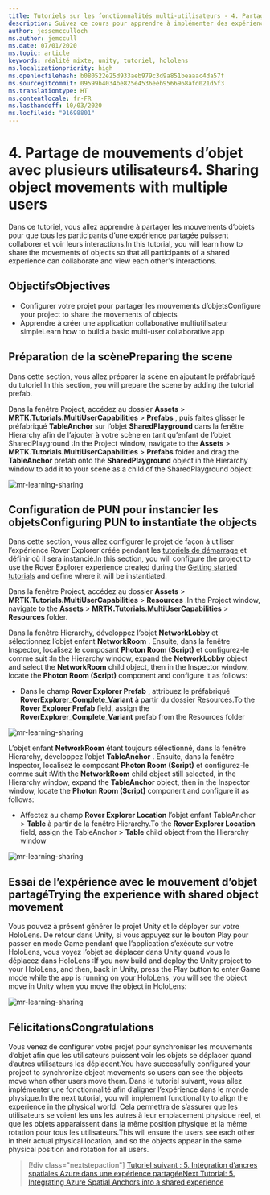 ```yaml
---
title: Tutoriels sur les fonctionnalités multi-utilisateurs - 4. Partage de mouvements d’objet avec plusieurs utilisateurs
description: Suivez ce cours pour apprendre à implémenter des expériences partagées multi-utilisateurs dans une application HoloLens 2.
author: jessemcculloch
ms.author: jemccull
ms.date: 07/01/2020
ms.topic: article
keywords: réalité mixte, unity, tutoriel, hololens
ms.localizationpriority: high
ms.openlocfilehash: b080522e25d933aeb979c3d9a851beaaac4da57f
ms.sourcegitcommit: 09599b4034be825e4536eeb9566968afd021d5f3
ms.translationtype: HT
ms.contentlocale: fr-FR
ms.lasthandoff: 10/03/2020
ms.locfileid: "91698801"
---
```

# <a name="4-sharing-object-movements-with-multiple-users"></a><span data-ttu-id="12855-105">4. Partage de mouvements d’objet avec plusieurs utilisateurs</span><span class="sxs-lookup"><span data-stu-id="12855-105">4. Sharing object movements with multiple users</span></span>

<span data-ttu-id="12855-106">Dans ce tutoriel, vous allez apprendre à partager les mouvements d’objets pour que tous les participants d’une expérience partagée puissent collaborer et voir leurs interactions.</span><span class="sxs-lookup"><span data-stu-id="12855-106">In this tutorial, you will learn how to share the movements of objects so that all participants of a shared experience can collaborate and view each other's interactions.</span></span>

## <a name="objectives"></a><span data-ttu-id="12855-107">Objectifs</span><span class="sxs-lookup"><span data-stu-id="12855-107">Objectives</span></span>

* <span data-ttu-id="12855-108">Configurer votre projet pour partager les mouvements d’objets</span><span class="sxs-lookup"><span data-stu-id="12855-108">Configure your project to share the movements of objects</span></span>
* <span data-ttu-id="12855-109">Apprendre à créer une application collaborative multiutilisateur simple</span><span class="sxs-lookup"><span data-stu-id="12855-109">Learn how to build a basic multi-user collaborative app</span></span>

## <a name="preparing-the-scene"></a><span data-ttu-id="12855-110">Préparation de la scène</span><span class="sxs-lookup"><span data-stu-id="12855-110">Preparing the scene</span></span>

<span data-ttu-id="12855-111">Dans cette section, vous allez préparer la scène en ajoutant le préfabriqué du tutoriel.</span><span class="sxs-lookup"><span data-stu-id="12855-111">In this section, you will prepare the scene by adding the tutorial prefab.</span></span>

<span data-ttu-id="12855-112">Dans la fenêtre Project, accédez au dossier **Assets** > **MRTK.Tutorials.MultiUserCapabilities** > **Prefabs** , puis faites glisser le préfabriqué **TableAnchor** sur l’objet **SharedPlayground** dans la fenêtre Hierarchy afin de l’ajouter à votre scène en tant qu’enfant de l’objet SharedPlayground :</span><span class="sxs-lookup"><span data-stu-id="12855-112">In the Project window, navigate to the **Assets** > **MRTK.Tutorials.MultiUserCapabilities** > **Prefabs** folder and drag the **TableAnchor** prefab onto the **SharedPlayground** object in the Hierarchy window to add it to your scene as a child of the SharedPlayground object:</span></span>

![mr-learning-sharing](images/mr-learning-sharing/sharing-04-section1-step1-1.png)

## <a name="configuring-pun-to-instantiate-the-objects"></a><span data-ttu-id="12855-114">Configuration de PUN pour instancier les objets</span><span class="sxs-lookup"><span data-stu-id="12855-114">Configuring PUN to instantiate the objects</span></span>

<span data-ttu-id="12855-115">Dans cette section, vous allez configurer le projet de façon à utiliser l’expérience Rover Explorer créée pendant les [tutoriels de démarrage](mr-learning-base-01.md) et définir où il sera instancié.</span><span class="sxs-lookup"><span data-stu-id="12855-115">In this section, you will configure the project to use the Rover Explorer experience created during the [Getting started tutorials](mr-learning-base-01.md) and define where it will be instantiated.</span></span>

<span data-ttu-id="12855-116">Dans la fenêtre Project, accédez au dossier **Assets** > **MRTK.Tutorials.MultiUserCapabilities** > **Resources** .</span><span class="sxs-lookup"><span data-stu-id="12855-116">In the Project window, navigate to the **Assets** > **MRTK.Tutorials.MultiUserCapabilities** > **Resources** folder.</span></span>

<span data-ttu-id="12855-117">Dans la fenêtre Hierarchy, développez l’objet **NetworkLobby** et sélectionnez l’objet enfant **NetworkRoom** . Ensuite, dans la fenêtre Inspector, localisez le composant **Photon Room (Script)** et configurez-le comme suit :</span><span class="sxs-lookup"><span data-stu-id="12855-117">In the Hierarchy window, expand the **NetworkLobby** object and select the **NetworkRoom** child object, then in the Inspector window, locate the **Photon Room (Script)** component and configure it as follows:</span></span>

* <span data-ttu-id="12855-118">Dans le champ **Rover Explorer Prefab** , attribuez le préfabriqué **RoverExplorer_Complete_Variant** à partir du dossier Resources.</span><span class="sxs-lookup"><span data-stu-id="12855-118">To the **Rover Explorer Prefab** field, assign the **RoverExplorer_Complete_Variant** prefab from the Resources folder</span></span>

![mr-learning-sharing](images/mr-learning-sharing/sharing-04-section2-step1-1.png)

<span data-ttu-id="12855-120">L’objet enfant **NetworkRoom** étant toujours sélectionné, dans la fenêtre Hierarchy, développez l’objet **TableAnchor** . Ensuite, dans la fenêtre Inspector, localisez le composant **Photon Room (Script)** et configurez-le comme suit :</span><span class="sxs-lookup"><span data-stu-id="12855-120">With the **NetworkRoom** child object still selected, in the Hierarchy window, expand the **TableAnchor** object, then in the Inspector window, locate the **Photon Room (Script)** component and configure it as follows:</span></span>

* <span data-ttu-id="12855-121">Affectez au champ **Rover Explorer Location** l’objet enfant TableAnchor > **Table** à partir de la fenêtre Hierarchy.</span><span class="sxs-lookup"><span data-stu-id="12855-121">To the **Rover Explorer Location** field, assign the TableAnchor > **Table** child object from the Hierarchy window</span></span>

![mr-learning-sharing](images/mr-learning-sharing/sharing-04-section2-step1-2.png)

## <a name="trying-the-experience-with-shared-object-movement"></a><span data-ttu-id="12855-123">Essai de l’expérience avec le mouvement d’objet partagé</span><span class="sxs-lookup"><span data-stu-id="12855-123">Trying the experience with shared object movement</span></span>

<span data-ttu-id="12855-124">Vous pouvez à présent générer le projet Unity et le déployer sur votre HoloLens. De retour dans Unity, si vous appuyez sur le bouton Play pour passer en mode Game pendant que l’application s’exécute sur votre HoloLens, vous voyez l’objet se déplacer dans Unity quand vous le déplacez dans HoloLens :</span><span class="sxs-lookup"><span data-stu-id="12855-124">If you now build and deploy the Unity project to your HoloLens, and then, back in Unity, press the Play button to enter Game mode while the app is running on your HoloLens, you will see the object move in Unity when you move the object in HoloLens:</span></span>

![mr-learning-sharing](images/mr-learning-sharing/sharing-04-section3-step1-1.gif)

## <a name="congratulations"></a><span data-ttu-id="12855-126">Félicitations</span><span class="sxs-lookup"><span data-stu-id="12855-126">Congratulations</span></span>

<span data-ttu-id="12855-127">Vous venez de configurer votre projet pour synchroniser les mouvements d’objet afin que les utilisateurs puissent voir les objets se déplacer quand d’autres utilisateurs les déplacent.</span><span class="sxs-lookup"><span data-stu-id="12855-127">You have successfully configured your project to synchronize object movements so users can see the objects move when other users move them.</span></span> <span data-ttu-id="12855-128">Dans le tutoriel suivant, vous allez implémenter une fonctionnalité afin d’aligner l’expérience dans le monde physique.</span><span class="sxs-lookup"><span data-stu-id="12855-128">In the next tutorial, you will implement functionality to align the experience in the physical world.</span></span> <span data-ttu-id="12855-129">Cela permettra de s’assurer que les utilisateurs se voient les uns les autres à leur emplacement physique réel, et que les objets apparaissent dans la même position physique et la même rotation pour tous les utilisateurs.</span><span class="sxs-lookup"><span data-stu-id="12855-129">This will ensure the users see each other in their actual physical location, and so the objects appear in the same physical position and rotation for all users.</span></span>

> [!div class="nextstepaction"]
> [<span data-ttu-id="12855-130">Tutoriel suivant : 5. Intégration d’ancres spatiales Azure dans une expérience partagée</span><span class="sxs-lookup"><span data-stu-id="12855-130">Next Tutorial: 5. Integrating Azure Spatial Anchors into a shared experience</span></span>](mr-learning-sharing-05.md)
